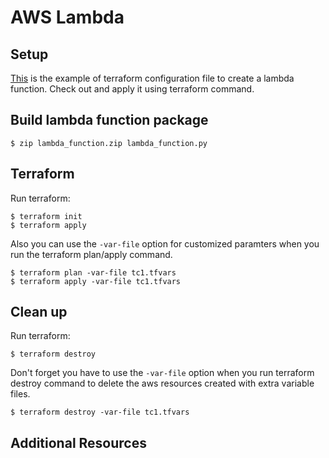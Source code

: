 # AWS Lambda
## Setup
[This](https://github.com/Young-ook/terraform-aws-lambda/blob/main/examples/event-driven/main.tf) is the example of terraform configuration file to create a lambda function. Check out and apply it using terraform command.

## Build lambda function package
```
$ zip lambda_function.zip lambda_function.py
```

## Terraform
Run terraform:
```
$ terraform init
$ terraform apply
```
Also you can use the `-var-file` option for customized paramters when you run the terraform plan/apply command.
```
$ terraform plan -var-file tc1.tfvars
$ terraform apply -var-file tc1.tfvars
```

## Clean up
Run terraform:
```
$ terraform destroy
```
Don't forget you have to use the `-var-file` option when you run terraform destroy command to delete the aws resources created with extra variable files.
```
$ terraform destroy -var-file tc1.tfvars
```

## Additional Resources
